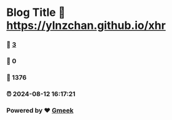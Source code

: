 # Blog Title :link: https://ylnzchan.github.io/xhr 
### :page_facing_up: [3](https://ylnzchan.github.io/xhr/tag.html) 
### :speech_balloon: 0 
### :hibiscus: 1376 
### :alarm_clock: 2024-08-12 16:17:21 
### Powered by :heart: [Gmeek](https://github.com/Meekdai/Gmeek)
